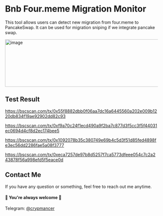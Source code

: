 # Bnb Four.meme Migration Monitor

This tool allows users can detect new migration from four.meme to PancakeSwap.
It can be used for migration sniping if we integrate pancake swap.

<img width="789" height="157" alt="image" src="https://github.com/user-attachments/assets/92d0f22c-f09c-447d-a47c-966b9fb56a2c" />

## Test Result

https://bscscan.com/tx/0x55f8882dbb0f06aa7dc16a6445560a202e009b1220db834f19ae92902dd82c93

https://bscscan.com/tx/0xf9a70c24f1ecd490a9f2ba7c877d3f5cc3f5f44031ec0694d4cf8d2ec174bee5

https://bscscan.com/tx/0x1092078b35c380749e69b4c5d3f51d85fed4898fe3ec56dd2286fae5a08f3777

https://bscscan.com/tx/0xeca7257de97b8d5257f7ca5773dfeee054c7c2a243878f56a998efd5f5eace0d

## Contact Me

If you have any question or something, feel free to reach out me anytime.
<br>
#### 🌹 You're always welcome 🌹

Telegram: [@crypmancer](https://t.me/cryp_mancer) <br>
